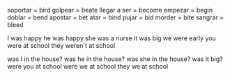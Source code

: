 soportar = bird
golpear =  beate
llegar a ser = become
empezar = begin
doblar = bend
apostar = bet 
atar = bind
pujar = bid
morder = bite
sangrar =  bleed



I was happy
he was happy 
she was a nurse 
it was big 
we were early
you were at school 
they weren´t at school


was I in the house?
was he in the house? 
was she in the house?
was it big?
were you at school
were we at school
they we at school


